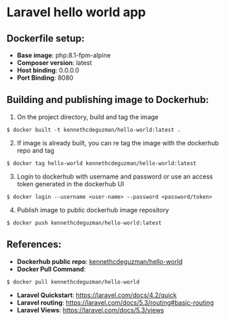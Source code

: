 # Laravel hello world app

## Dockerfile setup:
- **Base image**: php:8.1-fpm-alpine
- **Composer version**: latest
- **Host binding**: 0.0.0.0
- **Port Binding**: 8080

## Building and publishing image to Dockerhub:
1. On the project directory, build and tag the image
````
$ docker built -t kennethcdeguzman/hello-world:latest .
````
2. If image is already built, you can re tag the image with the dockerhub repo and tag
````
$ docker tag hello-world kennethcdeguzman/hello-world:latest
````
3. Login to dockerhub with username and password or use an access token generated in the dockerhub UI

````
$ docker login --username <user-name> --password <password/token>
````
4. Publish image to public dockerhub image repository
````
$ docker push kennethcdeguzman/hello-world:latest
````

## References:
- **Dockerhub public repo**: [kennethcdeguzman/hello-world](https://hub.docker.com/r/kennethcdeguzman/hello-world)
- **Docker Pull Command**: 
````
$ docker pull kennethcdeguzman/hello-world
````
- **Laravel Quickstart**: https://laravel.com/docs/4.2/quick
- **Laravel routing**: https://laravel.com/docs/5.3/routing#basic-routing
- **Laravel Views**: https://laravel.com/docs/5.3/views